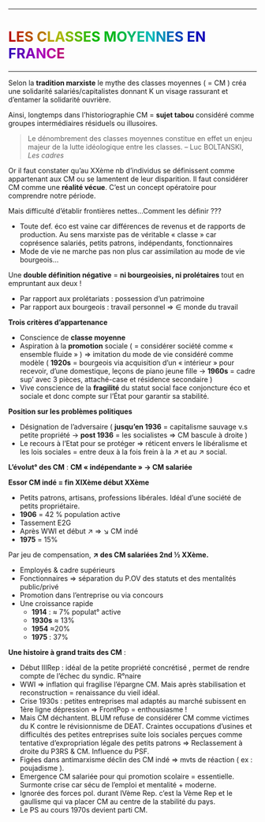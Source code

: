 ***
# <span style="color:#B80000">L</span><span style="color:#B82700">E</span><span style="color:#B84F00">S</span> <span style="color:#B87600">C</span><span style="color:#B89D00">L</span><span style="color:#AAB800">A</span><span style="color:#83B800">S</span><span style="color:#5CB800">S</span><span style="color:#34B800">E</span><span style="color:#0DB800">S</span> <span style="color:#00B81A">M</span><span style="color:#00B842">O</span><span style="color:#00B869">Y</span><span style="color:#00B890">E</span><span style="color:#00B8B8">N</span><span style="color:#0090B8">N</span><span style="color:#0069B8">E</span><span style="color:#0042B8">S</span> <span style="color:#001AB8">E</span><span style="color:#0D00B8">N</span> <span style="color:#3400B8">F</span><span style="color:#5C00B8">R</span><span style="color:#8300B8">A</span><span style="color:#AA00B8">N</span><span style="color:#B8009D">C</span><span style="color:#B80076">E</span>
***
Selon la **tradition marxiste** le mythe des classes moyennes ( = CM ) créa une solidarité salariés/capitalistes donnant K un visage rassurant et d’entamer la solidarité ouvrière. 

Ainsi, longtemps dans l’historiographie CM = **sujet tabou** considéré comme groupes intermédiaires résiduels ou illusoires. 

> Le dénombrement des classes moyennes constitue en effet un enjeu majeur de la lutte idéologique entre les classes. – Luc BOLTANSKI, *Les cadres* 

Or il faut constater qu’au XXème nb d’individus se définissent comme appartenant aux CM ou se lamentent de leur disparition. Il faut considérer CM comme une **réalité vécue**. C’est un concept opératoire pour comprendre notre période. 

Mais difficulté d’établir frontières nettes…Comment les définir ??? 
- Toute def. éco est vaine car différences de revenus et de rapports de production. Au sens marxiste pas de véritable « classe » car coprésence salariés, petits patrons, indépendants, fonctionnaires 
- Mode de vie ne marche pas non plus car assimilation au mode de vie bourgeois…

Une **double définition négative** = **ni bourgeoisies, ni prolétaires** tout en empruntant aux deux ! 
- Par rapport aux prolétariats : possession d’un patrimoine 
- Par rapport aux bourgeois : travail personnel ⇒ ∈ monde du travail 

**Trois critères d’appartenance** 
- Conscience de **classe moyenne** 
- Aspiration à la **promotion** sociale ( = considérer société comme « ensemble fluide » ) ⇒ imitation du mode de vie considéré comme modèle ( **1920s** = bourgeois via acquisition d’un « intérieur » pour recevoir, d’une domestique, leçons de piano jeune fille → **1960s** = cadre sup’ avec 3 pièces, attaché-case et résidence secondaire )
- Vive conscience de la **fragilité** du statut social face conjoncture éco et sociale et donc compte sur l’État pour garantir sa stabilité. 

**Position sur les problèmes politiques**
- Désignation de l’adversaire ( **jusqu’en 1936** = capitalisme sauvage v.s petite propriété → **post 1936** = les socialistes ⇒ CM bascule à droite  )
- Le recours à l’Etat pour se protéger ⇒ réticent envers le libéralisme et les lois sociales = entre deux à la fois frein à la ↗ et au ↗ social. 

**L’évolut° des CM** : **CM « indépendante » → CM salariée** 

**Essor CM indé = fin XIXème début XXème**  
- Petits patrons, artisans, professions libérales. Idéal d’une société de petits propriétaire.
- **1906** = 42 % population active 
- Tassement E2G 
- Après WWI et début ↗ ⇒ ↘ CM indé 
- **1975** = 15% 

Par jeu de compensation, **↗ des CM salariées 2nd ½ XXème.** 
- Employés & cadre supérieurs 
- Fonctionnaires  ⇒ séparation du P.OV des statuts et des mentalités public/privé 
- Promotion dans l’entreprise ou via concours 
- Une croissance rapide 
	- **1914** : ≈ 7% populat° active
	- **1930s** ≈ 13% 
	- **1954** ≈20% 
	- **1975** : 37% 

**Une histoire à grand traits des CM** : 
- Début IIIRep : idéal de la petite propriété concrétisé , permet de rendre compte de l’échec du syndic. R°naire 
- WWI ⇒ inflation qui fragilise l’épargne CM. Mais après stabilisation et reconstruction = renaissance du vieil idéal. 
- Crise 1930s : petites entreprises mal adaptés au marché subissent en 1ère ligne dépression ⇒ FrontPop = enthousiasme !
- Mais CM déchantent. BLUM refuse de considérer CM comme victimes du K contre le révisionnisme de DEAT. Craintes occupations d’usines et difficultés des petites entreprises suite lois sociales perçues comme tentative d’expropriation légale des petits patrons ⇒ Reclassement à droite du P3RS & CM. Influence du PSF.
- Figées dans antimarxisme déclin des CM indé ⇒ mvts de réaction ( ex : poujadisme ).
- Emergence CM salariée pour qui promotion scolaire = essentielle. Surmonte crise car sécu de l’emploi et mentalité + moderne. 
- Ignorée des forces pol. durant IVème Rep. c’est la Vème Rep et le gaullisme qui va placer CM au centre de la stabilité du pays. 
- Le PS au cours 1970s devient parti CM.

